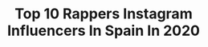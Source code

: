 ---
title: Top 10 Rappers Instagram Influencers In Spain In 2020
description: >-
  Find top rappers Instagram influencers in Spain in 2020. Most popular hashtags: #freestyle #bugmafia #multiplatinum #tatavlad.
platform: Instagram
profiles:
  - username: "exx_xtrano"
    fullname: >-
      |EXXXTRAÑO|
    location: "Spain"
    followers: 140770
    engagement: 865
    commentsToLikes: 0.022418
    id: ck5hdp7mmomnr0i11mbhfw4qz
    verified: true
    hashtags: ""
  - username: "elvurss"
    fullname: >-
      𝕰𝖑𝖛𝖎𝖗𝖚𝖘
    location: "Spain"
    followers: 7742
    engagement: 1364
    commentsToLikes: 0.015076
    id: ck55oho368dir0i11q62mclqw
    verified: false
    hashtags: "#filodediamante, #haskaghaskaghaskag, #elduelo, #comovolando"
  - username: "pepegrillofreestyle"
    fullname: >-
      pepegrillofreestyle
    location: "Spain"
    followers: 235948
    engagement: 549
    commentsToLikes: 0.006395
    id: ck5hotpkxq7m30i11esp8dne1
    verified: false
    hashtags: "#batalasdefreestyle, #barcelona, #espa, #plazapicasso"
  - username: "jonybeltran_"
    fullname: >-
      Jony Beltran
    location: "Spain"
    followers: 785441
    engagement: 645
    commentsToLikes: 0.005152
    id: ck0u9hrsa9wfs0i19mzsc9fwc
    verified: false
    hashtags: "#lanzallamas, #godlevel"
  - username: "iamtatavlad"
    fullname: >-
      Tata Vlad
    location: "Spain"
    followers: 45917
    engagement: 827
    commentsToLikes: 0.029788
    id: ck5qb0g8kj7570i11li242gyh
    verified: false
    hashtags: "#maimultidecatarmata, #gshit, #artofdrawingg, #thatsmy"
  - username: "cirilolucas"
    fullname: >-
      Cirilo!
    location: "Spain"
    followers: 19227
    engagement: 1284
    commentsToLikes: 0.019135
    id: ck5zy1qwf92dv0i14z6d0cyej
    verified: false
    hashtags: "#spain, #buenosaires, #final, #island"
  - username: "pablo_pgj"
    fullname: >-
      PGJ
    location: "Spain"
    followers: 6976
    engagement: 1761
    commentsToLikes: 0.054693
    id: ck8swf3p2dww90j785ktwbr6r
    verified: false
    hashtags: "#sinplomo98, #desayunandoproblemas, #asturias, #barcelona"
  - username: "smdani"
    fullname: >-
      smdani
    location: "Spain"
    followers: 70160
    engagement: 493
    commentsToLikes: 0.012070
    id: ck5zxg7tb7yk20i14x6ws7gpt
    verified: true
    hashtags: "#iglesia, #educaci, #sermarianista, #sacramentoperdon"
  - username: "smootharkano"
    fullname: >-
      Arkano
    location: "Spain"
    followers: 1219432
    engagement: 227
    commentsToLikes: 0.005802
    id: ck55kwxdq0a9g0i11o4qvtj62
    verified: true
    hashtags: "#estevirusloparamosunidos, #yomequedoencasa, #yorapeoencasa"
  - username: "el_chojin_oficial"
    fullname: >-
      El Chojin
    location: "Spain"
    followers: 293054
    engagement: 296
    commentsToLikes: 0.018872
    id: ck0w466gfx0h60i193eiaixhd
    verified: true
    hashtags: "#theblacksheeppizzaclub, #elcholocrew, #loveandbasketball, #gentecontalento"
---
